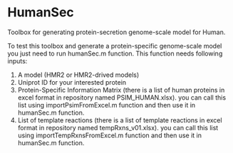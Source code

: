 # HumanSec
Toolbox for generating protein-secretion genome-scale model for Human.

To test this toolbox and generate a protein-specific genome-scale model you just need to run humanSec.m function. This function needs following inputs:
  1) A model (HMR2 or HMR2-drived models)
  2) Uniprot ID for your interested protein
  3) Protein-Specific Information Matrix (there is a list of human proteins in excel format in repository named PSIM_HUMAN.xlsx). you can call this list using importPsimFromExcel.m function and then use it in humanSec.m function.
  4) List of template reactions (there is a list of template reactions in excel format in repository named tempRxns_v01.xlsx). you can call this list using importTempRxnsFromExcel.m function and then use it in humanSec.m function.
